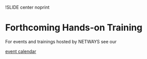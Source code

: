 !SLIDE center noprint
# Forthcoming Hands-on Training
For events and trainings hosted by NETWAYS see our

[event calendar](https://www.netways.de/en/events/)
